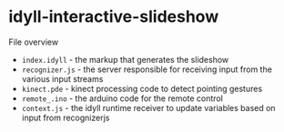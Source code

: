 # idyll-interactive-slideshow


File overview

- `index.idyll` - the markup that generates the slideshow
- `recognizer.js` - the server responsible for receiving input from the various input streams
- `kinect.pde` - kinect processing code to detect pointing gestures
- `remote_.ino` - the arduino code for the remote control
- `context.js` - the idyll runtime receiver to update variables based on input from recognizerjs